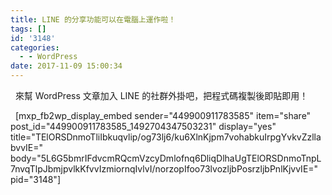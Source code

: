 ```yaml
---
title: LINE 的分享功能可以在電腦上運作啦！
tags: []
id: '3148'
categories:
  - - WordPress
date: 2017-11-09 15:00:34
---
```


  來幫 WordPress 文章加入 LINE 的社群外掛吧，把程式碼複製後即貼即用！
<!-- more -->
  \[mxp\_fb2wp\_display\_embed sender="449900911783585" item="share" post\_id="449900911783585\_1492704347503231" display="yes" title="TElORSDnmoTliIbkuqvlip/og73lj6/ku6XlnKjpm7vohabkuIrpgYvkvZzllabvvIE=" body="5L6G5bmrIFdvcmRQcmVzcyDmlofnq6DliqDlhaUgTElORSDnmoTnpL7nvqTlpJbmjpvlkKfvvIzmiornqIvlvI/norzopIfoo73lvozljbPosrzljbPnlKjvvIE=" pid="3148"\]